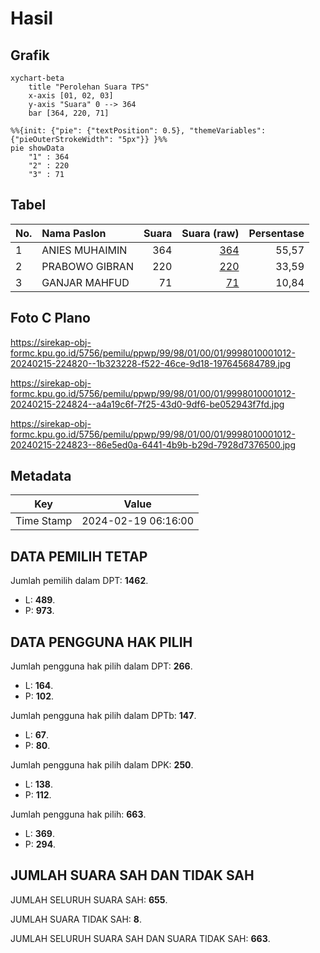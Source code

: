 # Hasil

## Grafik

```mermaid
xychart-beta
    title "Perolehan Suara TPS"
    x-axis [01, 02, 03]
    y-axis "Suara" 0 --> 364
    bar [364, 220, 71]
```

```mermaid
%%{init: {"pie": {"textPosition": 0.5}, "themeVariables": {"pieOuterStrokeWidth": "5px"}} }%%
pie showData
    "1" : 364
    "2" : 220
    "3" : 71
```

## Tabel

| No. | Nama Paslon    | Suara | Suara (raw) | Persentase |
|:--- |:-------------- | -----:| -----------:| ----------:|
| 1   | ANIES MUHAIMIN | 364   | [364][p-1]  | 55,57      |
| 2   | PRABOWO GIBRAN | 220   | [220][p-2]  | 33,59      |
| 3   | GANJAR MAHFUD  | 71    | [71][p-3]   | 10,84      |


[p-1]: https://github.com/gigit-pemilu/pemilu-2024-99-luar-negeri/blob/main/pilpres/hitung-suara/sub/99-luar-negeri/sub/98-riyadh-arab-saudi/sub/01-riyadh-arab-saudi/sub/0001-riyadh-arab-saudi/sub/012-ksk-002/sub/paslon-1.txt
[p-2]: https://github.com/gigit-pemilu/pemilu-2024-99-luar-negeri/blob/main/pilpres/hitung-suara/sub/99-luar-negeri/sub/98-riyadh-arab-saudi/sub/01-riyadh-arab-saudi/sub/0001-riyadh-arab-saudi/sub/012-ksk-002/sub/paslon-2.txt
[p-3]: https://github.com/gigit-pemilu/pemilu-2024-99-luar-negeri/blob/main/pilpres/hitung-suara/sub/99-luar-negeri/sub/98-riyadh-arab-saudi/sub/01-riyadh-arab-saudi/sub/0001-riyadh-arab-saudi/sub/012-ksk-002/sub/paslon-3.txt

## Foto C Plano

https://sirekap-obj-formc.kpu.go.id/5756/pemilu/ppwp/99/98/01/00/01/9998010001012-20240215-224820--1b323228-f522-46ce-9d18-197645684789.jpg

https://sirekap-obj-formc.kpu.go.id/5756/pemilu/ppwp/99/98/01/00/01/9998010001012-20240215-224824--a4a19c6f-7f25-43d0-9df6-be052943f7fd.jpg

https://sirekap-obj-formc.kpu.go.id/5756/pemilu/ppwp/99/98/01/00/01/9998010001012-20240215-224823--86e5ed0a-6441-4b9b-b29d-7928d7376500.jpg


## Metadata

| Key        | Value               |
| ---------- | ------------------- |
| Time Stamp | 2024-02-19 06:16:00 |


## DATA PEMILIH TETAP

Jumlah pemilih dalam DPT: **1462**.
 * L: **489**.
 * P: **973**.

## DATA PENGGUNA HAK PILIH

Jumlah pengguna hak pilih dalam DPT: **266**.
 * L: **164**.
 * P: **102**.

Jumlah pengguna hak pilih dalam DPTb: **147**.
 * L: **67**.
 * P: **80**.

Jumlah pengguna hak pilih dalam DPK: **250**.
 * L: **138**.
 * P: **112**.

Jumlah pengguna hak pilih: **663**.
 * L: **369**.
 * P: **294**.

## JUMLAH SUARA SAH DAN TIDAK SAH

JUMLAH SELURUH SUARA SAH: **655**.

JUMLAH SUARA TIDAK SAH: **8**.

JUMLAH SELURUH SUARA SAH DAN SUARA TIDAK SAH: **663**.


